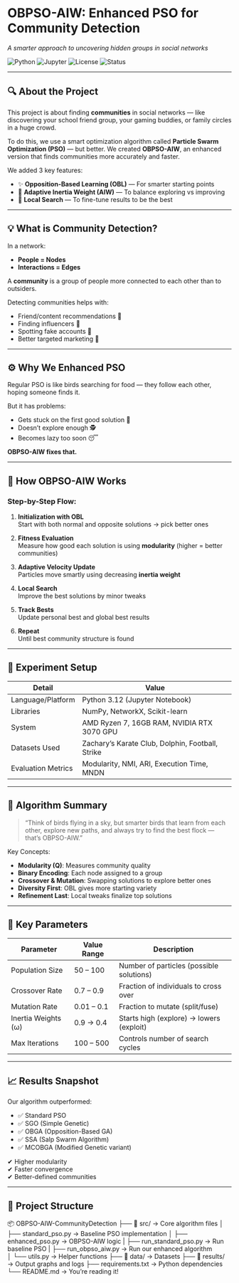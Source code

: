 # OBPSO-AIW: Enhanced PSO for Community Detection  
*A smarter approach to uncovering hidden groups in social networks*

![Python](https://img.shields.io/badge/Python-3.12-blue.svg)
![Jupyter](https://img.shields.io/badge/Built%20With-Jupyter-orange)
![License](https://img.shields.io/badge/License-MIT-green.svg)
![Status](https://img.shields.io/badge/Project-Completed-success.svg)

---

## 🔍 About the Project

This project is about finding **communities** in social networks — like discovering your school friend group, your gaming buddies, or family circles in a huge crowd.

To do this, we use a smart optimization algorithm called **Particle Swarm Optimization (PSO)** — but better. We created **OBPSO-AIW**, an enhanced version that finds communities more accurately and faster.

We added 3 key features:
- ✨ **Opposition-Based Learning (OBL)** — For smarter starting points
- 🎯 **Adaptive Inertia Weight (AIW)** — To balance exploring vs improving
- 🔧 **Local Search** — To fine-tune results to be the best

---

## 💡 What is Community Detection?

In a network:
- **People = Nodes**
- **Interactions = Edges**

A **community** is a group of people more connected to each other than to outsiders.

Detecting communities helps with:
- Friend/content recommendations 📲
- Finding influencers 💬
- Spotting fake accounts 🔐
- Better targeted marketing 🎯

---

## ⚙️ Why We Enhanced PSO

Regular PSO is like birds searching for food — they follow each other, hoping someone finds it.

But it has problems:
- Gets stuck on the first good solution 🐌
- Doesn’t explore enough 🕵️
- Becomes lazy too soon 😴

**OBPSO-AIW fixes that.**

---

## 🔧 How OBPSO-AIW Works

### Step-by-Step Flow:

1. **Initialization with OBL**  
   Start with both normal and opposite solutions → pick better ones

2. **Fitness Evaluation**  
   Measure how good each solution is using **modularity** (higher = better communities)

3. **Adaptive Velocity Update**  
   Particles move smartly using decreasing **inertia weight**

4. **Local Search**  
   Improve the best solutions by minor tweaks

5. **Track Bests**  
   Update personal best and global best results

6. **Repeat**  
   Until best community structure is found

---

## 🧪 Experiment Setup

| Detail              | Value                                         |
|---------------------|-----------------------------------------------|
| Language/Platform   | Python 3.12 (Jupyter Notebook)                |
| Libraries           | NumPy, NetworkX, Scikit-learn                 |
| System              | AMD Ryzen 7, 16GB RAM, NVIDIA RTX 3070 GPU    |
| Datasets Used       | Zachary’s Karate Club, Dolphin, Football, Strike |
| Evaluation Metrics  | Modularity, NMI, ARI, Execution Time, MNDN    |

---

## 🧠 Algorithm Summary

> “Think of birds flying in a sky, but smarter birds that learn from each other, explore new paths, and always try to find the best flock — that’s OBPSO-AIW.”

Key Concepts:
- **Modularity (Q)**: Measures community quality
- **Binary Encoding**: Each node assigned to a group
- **Crossover & Mutation**: Swapping solutions to explore better ones
- **Diversity First**: OBL gives more starting variety
- **Refinement Last**: Local tweaks finalize top solutions

---
## 📌 Key Parameters

| Parameter            | Value Range     | Description                                   |
|----------------------|------------------|-----------------------------------------------|
| Population Size       | 50 – 100         | Number of particles (possible solutions)      |
| Crossover Rate        | 0.7 – 0.9        | Fraction of individuals to cross over         |
| Mutation Rate         | 0.01 – 0.1       | Fraction to mutate (split/fuse)               |
| Inertia Weights (ω)   | 0.9 → 0.4        | Starts high (explore) → lowers (exploit)      |
| Max Iterations        | 100 – 500        | Controls number of search cycles              |

---

## 📈 Results Snapshot

Our algorithm outperformed:
- ✅ Standard PSO
- ✅ SGO (Simple Genetic)
- ✅ OBGA (Opposition-Based GA)
- ✅ SSA (Salp Swarm Algorithm)
- ✅ MCOBGA (Modified Genetic variant)

✔ Higher modularity  
✔ Faster convergence  
✔ Better-defined communities

---


## 📂 Project Structure

📦 OBPSO-AIW-CommunityDetection
├── 📂 src/ → Core algorithm files
│ ├── standard_pso.py → Baseline PSO implementation
│ ├── enhanced_pso.py → OBPSO-AIW logic
| ├── run_standard_pso.py → Run baseline PSO
| ├── run_obpso_aiw.py → Run our enhanced algorithm    
│ └── utils.py → Helper functions
├── 📂 data/ → Datasets
├── 📂 results/ → Output graphs and logs
├── requirements.txt → Python dependencies
└── README.md → You’re reading it!
